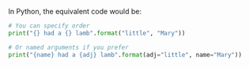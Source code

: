 In Python, the equivalent code would be:

```python
# You can specify order
print("{} had a {} lamb".format("little", "Mary"))

# Or named arguments if you prefer
print("{name} had a {adj} lamb".format(adj="little", name="Mary"))
```
